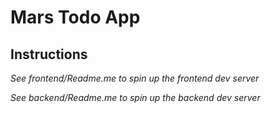 # Mars Todo App

## Instructions



_See frontend/Readme.me to spin up the frontend dev server_

_See backend/Readme.me to spin up the backend dev server_
